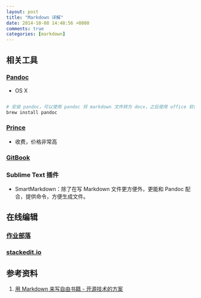 ```yaml
---
layout: post
title: "Markdown 详解"
date: 2014-10-08 14:48:56 +0800
comments: true
categories: [markdown]
---
```


<!-- more -->





## 相关工具

### [Pandoc][2]

* OS X 

```sh

# 安装 pandoc，可以使用 pandoc 将 markdown 文件转为 docx，之后使用 office 软件转为 pdf 文件
brew install pandoc

```

### [Prince][6]

* 收费，价格非常高

### [GitBook][3]

### Sublime Text 插件

* SmartMarkdown：除了在写 Markdown 文件更方便外，更能和 Pandoc 配合，提供命令，方便生成文件。

## 在线编辑

### [作业部落][4]
### [stackedit.io][5]




## 参考资料

1. [用 Markdown 来写自由书籍 - 开源技术的方案][1]


[1]: http://www.ituring.com.cn/article/828
[2]: https://github.com/jgm/pandoc
[3]: https://www.gitbook.io/
[4]: https://www.zybuluo.com/mdeditor
[5]: https://stackedit.io/
[6]: http://www.princexml.com/
